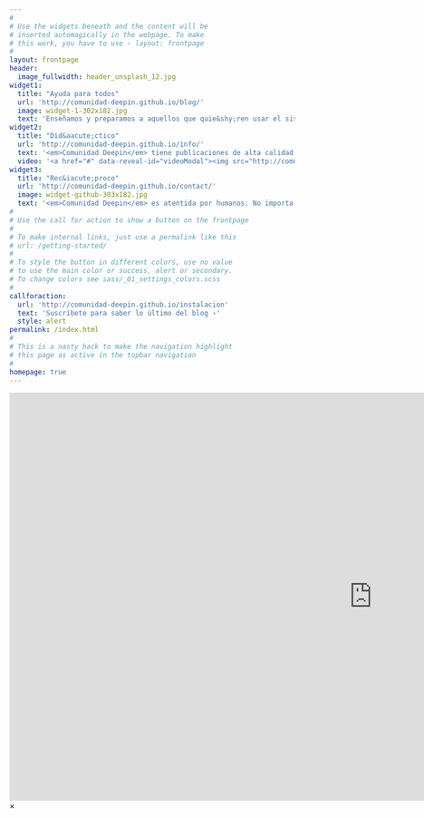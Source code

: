 ```yaml
---
#
# Use the widgets beneath and the content will be
# inserted automagically in the webpage. To make
# this work, you have to use › layout: frontpage
#
layout: frontpage
header:
  image_fullwidth: header_unsplash_12.jpg
widget1:
  title: "Ayuda para todos"
  url: 'http://comunidad-deepin.github.io/blog/'
  image: widget-1-302x182.jpg
  text: 'Enseñamos y preparamos a aquellos que quie&shy;ren usar el sistema operativo. <em>Comunidad Deepin</em> ofrece una blog, tutoriales y consejos para todas las necesidades. Si aún tienes nociones básicas sobre computación, te guíaremos.'
widget2:
  title: "Did&aacute;ctico"
  url: 'http://comunidad-deepin.github.io/info/'
  text: '<em>Comunidad Deepin</em> tiene publicaciones de alta calidad.<br/>1. Cada post tiene imágenes.<br/>2. Vídeos en alta resolución.<br/>3. Compatible con móviles, gracias a <a href="http://foundation.zurb.com/">Foundation</a>.<br/>4. Fáciles de editar con <a href="http://commonmark.org/help/tutorial/">Markdown</a>.<br/>5. Y otras más...'
  video: '<a href="#" data-reveal-id="videoModal"><img src="http://comunidad-deepin.github.io/images/start-video-feeling-responsive-302x182.jpg" width="302" height="182" alt=""/></a>'
widget3:
  title: "Rec&iacute;proco"
  url: 'http://comunidad-deepin.github.io/contact/'
  image: widget-github-303x182.jpg
  text: '<em>Comunidad Deepin</em> es atentida por humanos. No importa si participastes con anterioridad, son todos bienvenidos. ¿Quieres estar al día? <a href="https://comunidad-deepin.github.io/feed.xml">¡Suscríbete!</a> ¿Tienes alguna sugerencia? ¡Puedes contactarnos con nuestro equipo!'
#
# Use the call for action to show a button on the frontpage
#
# To make internal links, just use a permalink like this
# url: /getting-started/
#
# To style the button in different colors, use no value
# to use the main color or success, alert or secondary.
# To change colors see sass/_01_settings_colors.scss
#
callforaction:
  url: 'http://comunidad-deepin.github.io/instalacion'
  text: 'Suscríbete para saber lo último del blog ›'
  style: alert
permalink: /index.html
#
# This is a nasty hack to make the navigation highlight
# this page as active in the topbar navigation
#
homepage: true
---
```


<div id="videoModal" class="reveal-modal large" data-reveal="">
  <div class="flex-video widescreen vimeo" style="display: block;">
    <iframe width="1280" height="720" src="https://www.youtube.com/embed/P7AdcIifRFY" frameborder="0" allowfullscreen></iframe>
  </div>
  <a class="close-reveal-modal">&#215;</a>
</div>
